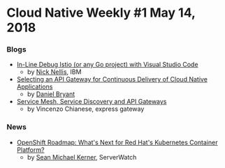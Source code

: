 # Cloud Native Weekly #1 May 14, 2018

### Blogs

- [In-Line Debug Istio (or any Go project) with Visual Studio Code](https://medium.com/@nick.nellis/in-line-debug-istio-or-any-go-project-with-visual-studio-code-d2c538dbaa12)
  - by [Nick Nellis](https://medium.com/@nick.nellis), IBM
- [Selecting an API Gateway for Continuous Delivery of Cloud Native Applications](https://blog.getambassador.io/selecting-an-api-gateway-for-continuous-delivery-of-cloud-native-applications-8ba05fa1c74)
  - by [Daniel Bryant](https://blog.getambassador.io/@danielbryantuk?source=post_header_lockup)
- [Service Mesh, Service Discovery and API Gateways](https://www.express-gateway.io/service-mesh-service-discovery-and-api-gateways/)
  - by Vincenzo Chianese, express gateway

### News

- [OpenShift Roadmap: What's Next for Red Hat's Kubernetes Container Platform?](https://www.serverwatch.com/server-news/openshift-roadmap-whats-next-for-red-hats-kubernetes-container-platform.html)
  - by [Sean Michael Kerner](https://www.serverwatch.com/author/Sean-Michael-Kerner-101580.htm), ServerWatch